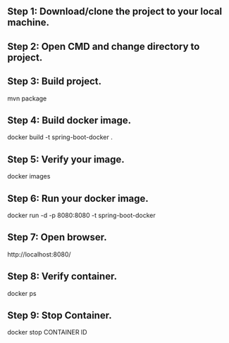 ## Step 1: Download/clone the project to your local machine.

## Step 2: Open CMD and change directory to project.

## Step 3: Build project.
mvn package

## Step 4: Build docker image.
docker build -t spring-boot-docker .

## Step 5: Verify your image.
docker images 

## Step 6: Run your docker image. 
docker run -d -p 8080:8080 -t spring-boot-docker

## Step 7: Open browser.
http://localhost:8080/

## Step 8: Verify container.
docker ps 

## Step 9: Stop Container.
docker stop CONTAINER ID
